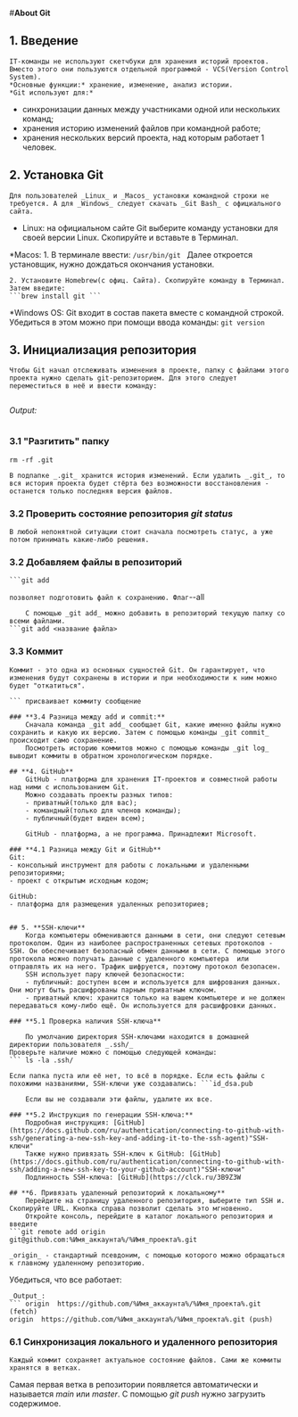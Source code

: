 #**About Git**

## **1. Введение**
	IT-команды не используют скетчбуки для хранения историй проектов. Вместо этого они пользуются отдельной программой - VCS(Version Control System).
	*Основные функции:* хранение, изменение, анализ истории.
	*Git используют для:*
- синхронизации данных между участниками одной или нескольких команд;
- хранения историю изменений файлов при командной работе;
- хранения нескольких версий проекта, над которым работает 1 человек.


## **2. Установка Git**
	Для пользователей _Linux_ и _Macos_ установки командной строки не требуется. А для _Windows_ следует скачать _Git Bash_ с официального сайта.

* Linux: на официальном сайте Git выберите команду установки для своей версии Linux. Скопируйте и вставьте в Терминал.

*Macos: 
	1. В терминале ввести: 
	```/usr/bin/git
	```
	Далее откроется установщик, нужно дождаться окончания установки. 
	
	2. Установите Homebrew(с офиц. Сайта). Скопируйте команду в Терминал. Затем введите:
	```brew install git ```

*Windows OS: Git входит в состав пакета вместе с командной строкой. Убедиться в этом можно при помощи ввода команды:
	```git version
	``` 

## **3. Инициализация репозитория**

	Чтобы Git начал отслеживать изменения в проекте, папку с файлами этого проекта нужно сделать git-репозиторием. Для этого следует переместиться в неё и ввести команду: 
``` git init
```

_Output:_
```Initialized empty Git repository in <%ваша_папка%>/.git/
```

### **3.1 "Разгитить" папку**
```cd <папка>
rm -rf .git
```
	В подпапке _.git_ хранится история изменений. Если удалить _.git_, то вся история проекта будет стёрта без возможности восстановления - останется только последняя версия файлов. 

### **3.2 Проверить состояние репозитория _git status_**
	В любой непонятной ситуации стоит сначала посмотреть статус, а уже потом принимать какие-либо решения.

### **3.2 Добавляем файлы в репозиторий**

	```git add
``` позволяет подготовить файл к сохранению. Флаг ```--all
``` подготовит сразу все файлы.
	С помощью _git add_ можно добавить в репозиторий текущую папку со всеми файлами. 
```git add <название файла>
```

### **3.3 Коммит**
	Коммит - это одна из основных сущностей Git. Он гарантирует, что изменения будут сохранены в истории и при необходимости к ним можно будет "откатиться".
```git commit -m
``` присваивает коммиту сообщение

### **3.4 Разница между add и commit:**
	Сначала команда _git add_ сообщает Git, какие именно файлы нужно сохранить и какую их версию. Затем с помощью команды _git commit_ происходит само сохранение.
	Посмотреть историю коммитов можно с помощью команды _git log_ выводит коммиты в обратном хронологическом порядке.

## **4. GitHub**
	GitHub - платформа для хранения IT-проектов и совместной работы над ними с использованием Git.
	Можно создавать проекты разных типов:
	- приватный(только для вас);
	- командный(только для членов команды);
	- публичный(будет виден всем);

	GitHub - платформа, а не программа. Принадлежит Microsoft. 
 
### **4.1 Разница между Git и GitHub**
Git:
- консольный инструмент для работы с локальными и удаленными репозиториями;
- проект с открытым исходным кодом;

GitHub:
- платформа для размещения удаленных репозиториев;


## 5. **SSH-ключи**
	Когда компьютеры обмениваются данными в сети, они следуют сетевым протоколом. Один из наиболее распространенных сетевых протоколов - SSH. Он обеспечивает безопасный обмен данными в сети. С помощью этого протокола можно получать данные с удаленного компьютера  или отправлять их на него. Трафик шифруется, поэтому протокол безопасен. 
	SSH использует пару ключей безопасности:
	- публичный: доступен всем и используется для шифрования данных. Они могут быть расшифрованы парным приватным ключом.
	- приватный ключ: хранится только на вашем компьютере и не должен передаваться кому-либо ещё. Он используется для расшифровки данных.

### **5.1 Проверка наличия SSH-ключа**

	По умолчанию директория SSH-ключами находится в домашней директории пользователя _.ssh/_
Проверьте наличие можно с помощью следующей команды:
``` ls -la .ssh/
```
	Если папка пуста или её нет, то всё в порядке. Если есть файлы с похожими названиями, SSH-ключи уже создавались: ```id_dsa.pub
```, ...
	Если вы не создавали эти файлы, удалите их все.

### **5.2 Инструкция по генерации SSH-ключа:**
	Подробная инструкция: [GitHub](https://docs.github.com/ru/authentication/connecting-to-github-with-ssh/generating-a-new-ssh-key-and-adding-it-to-the-ssh-agent)"SSH-ключи"
	Также нужно привязать SSH-ключ к GitHub: [GitHub](https://docs.github.com/ru/authentication/connecting-to-github-with-ssh/adding-a-new-ssh-key-to-your-github-account)"SSH-ключи"
	Подлинность SSH-ключа: [GitHub](https://clck.ru/3B9Z3W

## **6. Привязать удаленный репозиторий к локальному**
	Перейдите на страницу удаленного репозитория, выберите тип SSH и. Скопируйте URL. Кнопка справа позволит сделать это мгновенно. 
	Откройте консоль, перейдите в каталог локального репозитория и введите
```git remote add origin git@github.com:%Имя_аккаунта%/%Имя_проекта%.git
```
	_origin_ - стандартный псевдоним, с помощью которого можно обращаться к главному удаленному репозиторию. 
Убедиться, что все работает:
``` git remote -v
_Output_:
``` origin	https://github.com/%Имя_аккаунта%/%Имя_проекта%.git (fetch)
origin	https://github.com/%Имя_аккаунта%/%Имя_проекта%.git (push)
```
### **6.1 Синхронизация локального и удаленного репозитория**
	Каждый коммит сохраняет актуальное состояние файлов. Сами же коммиты хранятся в ветках.
Самая первая ветка в репозитории появляется автоматически и называется _main_ или _master_.
C помощью _git push_ нужно загрузить содержимое. 
``` git push -u origin main/master
```



